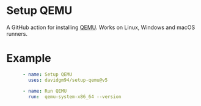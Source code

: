 # Setup QEMU

A GitHub action for installing [QEMU](https://www.qemu.org/). Works on Linux, Windows and macOS runners.

# Example

```yaml
      - name: Setup QEMU
        uses: davidgm94/setup-qemu@v5

      - name: Run QEMU
        run:  qemu-system-x86_64 --version
```
